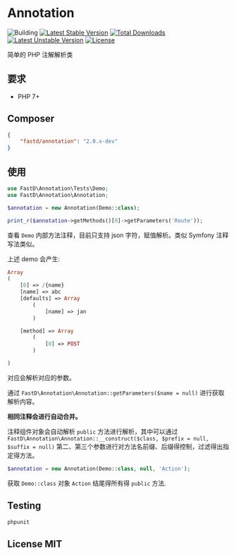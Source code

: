# Annotation

![Building](https://api.travis-ci.org/JanHuang/annotation.svg?branch=master)
[![Latest Stable Version](https://poser.pugx.org/fastd/annotation/v/stable)](https://packagist.org/packages/fastd/annotation) [![Total Downloads](https://poser.pugx.org/fastd/annotation/downloads)](https://packagist.org/packages/fastd/annotation) [![Latest Unstable Version](https://poser.pugx.org/fastd/annotation/v/unstable)](https://packagist.org/packages/fastd/annotation) [![License](https://poser.pugx.org/fastd/annotation/license)](https://packagist.org/packages/fastd/annotation)

简单的 PHP 注解解析类

## 要求

* PHP 7+

## Composer

```json
{
    "fastd/annotation": "2.0.x-dev"
}
```

## 使用

```php
use FastD\Annotation\Tests\Demo;
use FastD\Annotation\Annotation;

$annotation = new Annotation(Demo::class);

print_r($annotation->getMethods()[0]->getParameters('Route'));
```

查看 `Demo` 内部方法注释，目前只支持 json 字符，赋值解析。类似 Symfony 注释写法类似。

上述 demo 会产生: 

```php
Array
(
    [0] => /{name}
    [name] => abc
    [defaults] => Array
        (
            [name] => jan
        )

    [method] => Array
        (
            [0] => POST
        )

)
```

对应会解析对应的参数。

通过 `FastD\Annotation\Annotation::getParameters($name = null)` 进行获取解析内容。

**相同注释会进行自动合并。**

注释组件对象会自动解析 `public` 方法进行解析，其中可以通过 `FastD\Annotation\Annotation::__construct($class, $prefix = null, $suffix = null)` 第二、第三个参数进行对方法名前缀、后缀得控制，过滤得出指定得方法。

```php
$annotation = new Annotation(Demo::class, null, 'Action');
```

获取 `Demo::class` 对象 `Action` 结尾得所有得 `public` 方法.

## Testing

```php
phpunit
```

## License MIT


